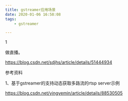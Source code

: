```yaml
---
title: gstreamer应用场景
date: 2020-01-06 16:58:08
tags:
	- gstreamer

---
```


1

做直播。

https://blog.csdn.net/sdjhs/article/details/51444934

参考资料

1、基于gstreamer的支持动态获取多路流的rtsp server示例

https://blog.csdn.net/yingyemin/article/details/88530505

